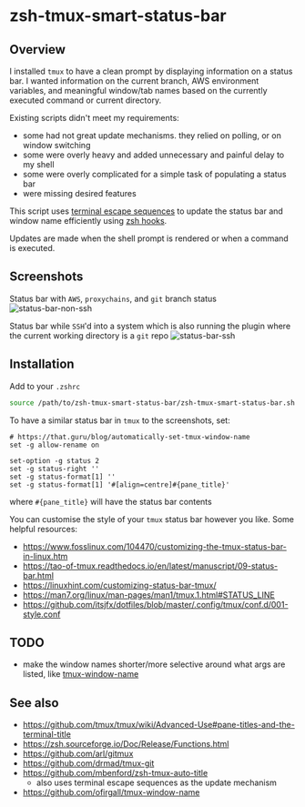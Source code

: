 # zsh-tmux-smart-status-bar

## Overview

I installed `tmux` to have a clean prompt by displaying information on a status bar. I wanted information on the current branch, AWS environment variables, and meaningful window/tab names based on the currently executed command or current directory.

Existing scripts didn't meet my requirements:
* some had not great update mechanisms. they relied on polling, or on window switching
* some were overly heavy and added unnecessary and painful delay to my shell
* some were overly complicated for a simple task of populating a status bar
* were missing desired features

This script uses [terminal escape sequences](https://en.wikipedia.org/wiki/ANSI_escape_code) to update the status bar and window name efficiently using [zsh hooks](https://zsh.sourceforge.io/Doc/Release/Functions.html).

Updates are made when the shell prompt is rendered or when a command is executed.

## Screenshots

Status bar with `AWS`, `proxychains`, and `git` branch status
![status-bar-non-ssh](https://github.com/itsjfx/zsh-tmux-smart-status-bar/assets/13778935/3b4047ec-0dd2-4034-821b-145c6b865c49)


Status bar while `SSH`'d into a system which is also running the plugin where the current working directory is a `git` repo
![status-bar-ssh](https://github.com/itsjfx/zsh-tmux-smart-status-bar/assets/13778935/d9652cc8-b17d-4fdb-9625-6a876d8b1a6d)

## Installation

Add to your `.zshrc`

```bash
source /path/to/zsh-tmux-smart-status-bar/zsh-tmux-smart-status-bar.sh
```

To have a similar status bar in `tmux` to the screenshots, set:

```
# https://that.guru/blog/automatically-set-tmux-window-name
set -g allow-rename on

set-option -g status 2
set -g status-right ''
set -g status-format[1] ''
set -g status-format[1] '#[align=centre]#{pane_title}'
```

where `#{pane_title}` will have the status bar contents

You can customise the style of your `tmux` status bar however you like. Some helpful resources:
* <https://www.fosslinux.com/104470/customizing-the-tmux-status-bar-in-linux.htm>
* <https://tao-of-tmux.readthedocs.io/en/latest/manuscript/09-status-bar.html>
* <https://linuxhint.com/customizing-status-bar-tmux/>
* <https://man7.org/linux/man-pages/man1/tmux.1.html#STATUS_LINE>
* <https://github.com/itsjfx/dotfiles/blob/master/.config/tmux/conf.d/001-style.conf>

## TODO

* make the window names shorter/more selective around what args are listed, like [tmux-window-name](https://github.com/ofirgall/tmux-window-name)

## See also

* <https://github.com/tmux/tmux/wiki/Advanced-Use#pane-titles-and-the-terminal-title>
* <https://zsh.sourceforge.io/Doc/Release/Functions.html>
* <https://github.com/arl/gitmux>
* <https://github.com/drmad/tmux-git>
* <https://github.com/mbenford/zsh-tmux-auto-title>
    * also uses terminal escape sequences as the update mechanism
* <https://github.com/ofirgall/tmux-window-name>
